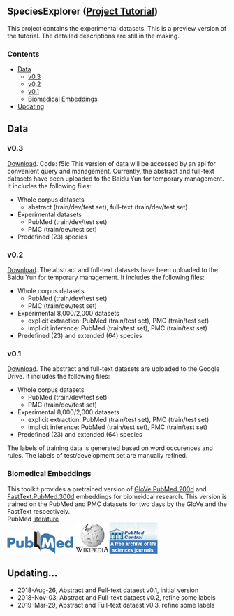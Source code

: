 ## SpeciesExplorer ([Project Tutorial](https://sssgrowth.github.io/SPECIESEXPLORER/))

This project contains the experimental datasets. This is a preview version of the tutorial. The detailed descriptions are still in the making.

### Contents

* [Data](#data)
  * [v0.3](#v0.3)
  * [v0.2](#v0.2)
  * [v0.1](#v0.1)
  * [Biomedical Embeddings](#biomedical-embeddings)
* [Updating](#updating)

## Data
### v0.3
[Download](https://pan.baidu.com/s/163Ferpz9ZCvcQgRXTRQSqw). Code: f5ic This version of data will be accessed by an api for convenient query and management. Currently, the abstract and full-text datasets have been uploaded to the Baidu Yun for temporary management. It includes the following files:

+ Whole corpus datasets
	+ abstract (train/dev/test set), full-text (train/dev/test set)
+ Experimental datasets
	+ PubMed (train/dev/test set)
	+ PMC (train/dev/test set)
+ Predefined (23) species  

### v0.2
[Download](https://pan.baidu.com/s/1PY-_mxds7A_HoyWysjsxlA). The abstract and full-text datasets have been uploaded to the Baidu Yun for temporary management. It includes the following files:

+ Whole corpus datasets
	+ PubMed (train/dev/test set)
	+ PMC (train/dev/test set)
+ Experimental 8,000/2,000 datasets
	+ explicit extraction: PubMed (train/test set), PMC (train/test set)
	+ implicit inference: PubMed (train/test set), PMC (train/test set)
+ Predefined (23) and extended (64) species  


### v0.1 
[Download](https://drive.google.com/drive/folders/1VIHEbRtPeWo66L6zaEjyv30qizC_fdQB?usp=sharing). The abstract and full-text datasets are uploaded to the Google Drive. It includes the following files:

+ Whole corpus datasets
	+ PubMed (train/dev/test set)
	+ PMC (train/dev/test set)
+ Experimental 8,000/2,000 datasets
	+ explicit extraction: PubMed (train/test set), PMC (train/test set)
	+ implicit inference: PubMed (train/test set), PMC (train/test set)
+ Predefined (23) and extended (64) species

The labels of training data is generated based on word occurences and rules. The labels of test/development set are manually refined.

### Biomedical Embeddings
This toolkit provides a pretrained version of [GloVe.PubMed.200d](d) and [FastText.PubMed.300d](d) embeddings for biomeidcal research.  This version is trained on the PubMed and PMC datasets for two days by the GloVe and the FastText respectively.  
PubMed [literature](https://www.ncbi.nlm.nih.gov/pubmed/)  
 <img src="./icon/pubmed.png" width="150">  <img src="./icon/wiki.png" width="80"><img src="./icon/pubmedcentral.jpg" width="110">
 

## Updating...

* 2018-Aug-26, Abstract and Full-text dataest v0.1, initial version
* 2018-Nov-03, Abstract and Full-text dataest v0.2, refine some labels
* 2019-Mar-29, Abstract and Full-text dataest v0.3, refine some labels
